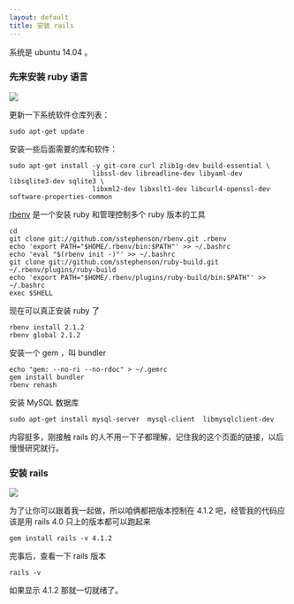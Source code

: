 ```yaml
---
layout: default
title: 安装 rails
---
```


系统是 ubuntu 14.04 。

### 先来安装 ruby 语言


![](http://media.happycasts.net/pic/rails10/ruby.jpeg)

更新一下系统软件仓库列表：

    sudo apt-get update

安装一些后面需要的库和软件：

    sudo apt-get install -y git-core curl zlib1g-dev build-essential \
                         libssl-dev libreadline-dev libyaml-dev libsqlite3-dev sqlite3 \
                         libxml2-dev libxslt1-dev libcurl4-openssl-dev software-properties-common

[rbenv](https://github.com/sstephenson/rbenv) 是一个安装 ruby 和管理控制多个 ruby 版本的工具

    cd
    git clone git://github.com/sstephenson/rbenv.git .rbenv
    echo 'export PATH="$HOME/.rbenv/bin:$PATH"' >> ~/.bashrc
    echo 'eval "$(rbenv init -)"' >> ~/.bashrc
    git clone git://github.com/sstephenson/ruby-build.git ~/.rbenv/plugins/ruby-build
    echo 'export PATH="$HOME/.rbenv/plugins/ruby-build/bin:$PATH"' >> ~/.bashrc
    exec $SHELL

现在可以真正安装 ruby 了

    rbenv install 2.1.2
    rbenv global 2.1.2

安装一个 gem ，叫 bundler

    echo "gem: --no-ri --no-rdoc" > ~/.gemrc
    gem install bundler
    rbenv rehash

安装 MySQL 数据库

    sudo apt-get install mysql-server  mysql-client  libmysqlclient-dev

内容挺多，刚接触 rails 的人不用一下子都理解，记住我的这个页面的链接，以后慢慢研究就行。

### 安装 rails

![](http://media.happycasts.net/pic/rails10/rails.jpeg)

为了让你可以跟着我一起做，所以咱俩都把版本控制在 4.1.2 吧，经管我的代码应该是用 rails 4.0 只上的版本都可以跑起来

    gem install rails -v 4.1.2

完事后，查看一下 rails 版本

    rails -v

如果显示 4.1.2 那就一切就绪了。




